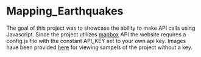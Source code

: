 # Mapping_Earthquakes
The goal of this project was to showcase the ability to make API calls using Javascript. Since the project utilizes [mapbox](https://www.mapbox.com/) API the website requires a config.js file with the constant API_KEY set to your own api key. Images have been provided [here](https://github.com/Spope20/Mapping_Earthquakes/tree/main/Images) for viewing sampels of the project without a key.

